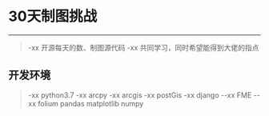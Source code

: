 # 30天制图挑战
-------------------
> -xx 开源每天的数、制图源代码
> -xx 共同学习，同时希望能得到大佬的指点

## 开发环境
> -xx python3.7
>   -xx arcpy
>   -xx arcgis
>   -xx postGis
>   -xx django
>   --xx FME
>   --xx folium pandas matplotlib numpy
